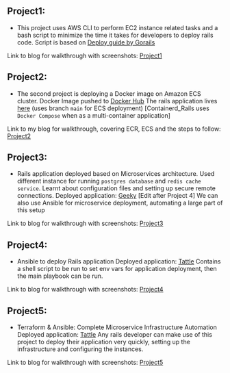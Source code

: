 ## Project1:
- This project uses AWS CLI to perform EC2 instance related tasks and a bash script to minimize the time it takes for developers to deploy rails code.
Script is based on [Deploy guide by Gorails](https://gorails.com/deploy/ubuntu/22.04)

Link to blog for walkthrough with screenshots:
[Project1](https://diversepixel.medium.com/deploying-geeky-using-aws-cli-devops-project-01-5f0a9035e70b) 

## Project2:
- The second project is deploying a Docker image on Amazon ECS cluster.
Docker Image pushed to [Docker Hub](https://hub.docker.com/r/bhavyansh001/contained_rails)
The rails application lives [here](https://github.com/bhavyansh001/contained_rails) (uses branch `main` for ECS deployment)
[Containerd_Rails uses `Docker Compose` when as a multi-container application]

Link to my blog for walkthrough, covering ECR, ECS and the steps to follow:
[Project2](https://diversepixel.medium.com/deploying-a-rails-application-on-amazon-ecs-devops-project-02-c128fb8b8884) 

## Project3:
- Rails application deployed based on Microservices architecture. Used different instance for running `postgres database` and `redis cache service`.
Learnt about configuration files and setting up secure remote connections.
Deployed application: [Geeky](https://github.com/bhavyansh001/geeky_01)
[Edit after Project 4]
We can also use Ansible for microservice deployment, automating a large part of this setup

Link to blog for walkthrough with screenshots:
[Project3](https://diversepixel.medium.com/microservices-on-aws-ec2-devops-project-03-a434c92763e5) 

## Project4:
- Ansible to deploy Rails application
Deployed application: [Tattle](https://github.com/bhavyansh001/tattle)
Contains a shell script to be run to set env vars for application deployment, then the main playbook can be run.

Link to blog for walkthrough with screenshots:
[Project4](https://diversepixel.medium.com/rails-deployment-using-ansible-devops-project-04-945588169942) 

## Project5:
- Terraform & Ansible: Complete Microservice Infrastructure Automation
Deployed application: [Tattle](https://github.com/bhavyansh001/tattle)
Any rails developer can make use of this project to deploy their application very quickly, setting up the infrastructure and configuring the instances.

Link to blog for walkthrough with screenshots:
[Project5](https://diversepixel.medium.com/terraform-iac-ansible-devops-project-05-4353802be1a3)